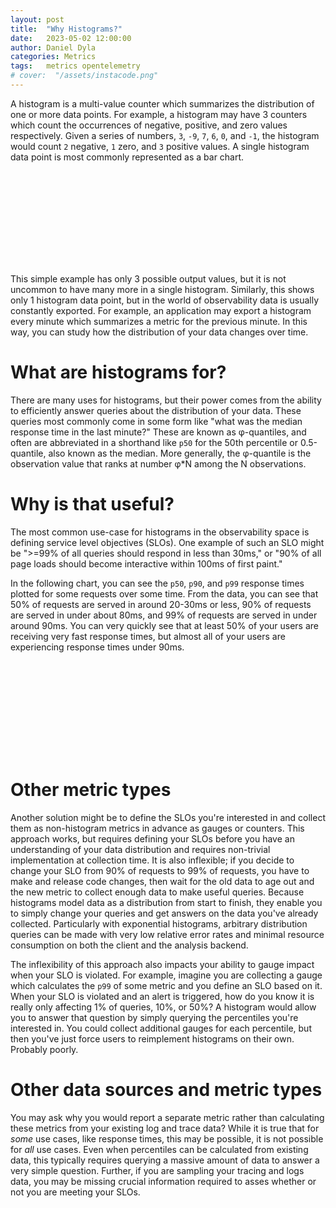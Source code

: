 ```yaml
---
layout: post
title:  "Why Histograms?"
date:   2023-05-02 12:00:00
author: Daniel Dyla
categories: Metrics
tags:	metrics opentelemetry
# cover:  "/assets/instacode.png"
---
```


A histogram is a multi-value counter which summarizes the distribution of one or more data points.
For example, a histogram may have 3 counters which count the occurrences of negative, positive, and zero values respectively.
Given a series of numbers, `3`, `-9`, `7`, `6`, `0`, and `-1`, the histogram would count `2` negative, `1` zero, and `3` positive values.
A single histogram data point is most commonly represented as a bar chart.

<svg class="histogram-point"></svg>
<script>
  const histPoint = document.querySelector('.histogram-point')

  new chartXkcd.Bar(histPoint, {
    title: 'Positivity of numbers', // optional
    data: {
      labels: ['<0', '0', '>0'],
      datasets: [{
        data: [2, 1, 3],
      }],
    },
    options: { // optional
      yTickCount: 3,
      legendPosition: chartXkcd.config.positionType.upLeft
    }
  });
</script>

This simple example has only 3 possible output values, but it is not uncommon to have many more in a single histogram.
Similarly, this shows only 1 histogram data point, but in the world of observability data is usually constantly exported.
For example, an application may export a histogram every minute which summarizes a metric for the previous minute.
In this way, you can study how the distribution of your data changes over time.

# What are histograms for?

There are many uses for histograms, but their power comes from the ability to efficiently answer queries about the distribution of your data.
These queries most commonly come in some form like "what was the median response time in the last minute?"
These are known as φ-quantiles, and often are abbreviated in a shorthand like `p50` for the 50th percentile or 0.5-quantile, also known as the median.
More generally, the φ-quantile is the observation value that ranks at number φ*N among the N observations.

# Why is that useful?

The most common use-case for histograms in the observability space is defining service level objectives (SLOs).
One example of such an SLO might be ">=99% of all queries should respond in less than 30ms," or "90% of all page loads should become interactive within 100ms of first paint."

In the following chart, you can see the `p50`, `p90`, and `p99` response times plotted for some requests over some time.
From the data, you can see that 50% of requests are served in around 20-30ms or less, 90% of requests are served in under about 80ms, and 99% of requests are served in under around 90ms.
You can very quickly see that at least 50% of your users are receiving very fast response times, but almost all of your users are experiencing response times under 90ms.

<svg class="hist-lines"></svg>
<script>
const histLines = document.querySelector('.hist-lines')
new chartXkcd.Line(histLines, {
    title: 'Response times', // optional
    xLabel: 'Time',
    yLabel: 'Milliseconds',
    data: {
        labels: ['t0', 't1', 't2', 't3', 't4', 't5', 't6', 't7', 't8', 't9', 't10'],
        datasets: [{
            label: 'p50',
            data: [25, 22, 24, 24, 25, 28, 23, 21, 21, 28, 23, 0],
        }, {
            label: 'p90',
            data: [75,72,69,78,81,62,72,82,73,75,71,72],
        }, {
            label: 'p99',
            data: [85,82,89,88,84,72,82,88,83,85,81,77],
        }],
    },
    options: { // optional
        legendPosition: chartXkcd.config.positionType.upLeft
    }
});
</script>

# Other metric types

Another solution might be to define the SLOs you're interested in and collect them as non-histogram metrics in advance as gauges or counters.
This approach works, but requires defining your SLOs before you have an understanding of your data distribution and requires non-trivial implementation at collection time.
It is also inflexible; if you decide to change your SLO from 90% of requests to 99% of requests, you have to make and release code changes, then wait for the old data to age out and the new metric to collect enough data to make useful queries.
Because histograms model data as a distribution from start to finish, they enable you to simply change your queries and get answers on the data you've already collected.
Particularly with exponential histograms, arbitrary distribution queries can be made with very low relative error rates and minimal resource consumption on both the client and the analysis backend.

The inflexibility of this approach also impacts your ability to gauge impact when your SLO is violated.
For example, imagine you are collecting a gauge which calculates the `p99` of some metric and you define an SLO based on it.
When your SLO is violated and an alert is triggered, how do you know it is really only affecting 1% of queries, 10%, or 50%?
A histogram would allow you to answer that question by simply querying the percentiles you're interested in.
You could collect additional gauges for each percentile, but then you've just force users to reimplement histograms on their own.
Probably poorly.

# Other data sources and metric types

You may ask why you would report a separate metric rather than calculating these metrics from your existing log and trace data?
While it is true that for *some* use cases, like response times, this may be possible, it is not possible for *all* use cases.
Even when percentiles can be calculated from existing data, this typically requires querying a massive amount of data to answer a very simple question.
Further, if you are sampling your tracing and logs data, you may be missing crucial information required to asses whether or not you are meeting your SLOs.
